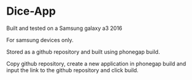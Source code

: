 # Dice-App

Built and tested on a Samsung galaxy a3 2016

For samsung devices only.

Stored as a github repository and built using phonegap build.

Copy github repository, create a new application in phonegap build and input the link to the github repository and click build.
